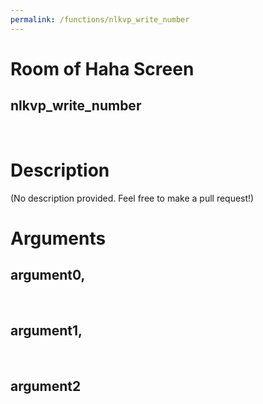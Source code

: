 ```yaml
---
permalink: /functions/nlkvp_write_number
---
```

# Room of Haha Screen  
## nlkvp_write_number  
&nbsp;  
# Description  
(No description provided. Feel free to make a pull request!) 
&nbsp;  
# Arguments
## argument0, 

&nbsp;  
## argument1, 

&nbsp;  
## argument2

&nbsp;  


